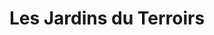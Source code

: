 ---
title: "Les Jardins du Terroirs"
url: /lunel/les-jardins-du-terroirs/
shop: produits laitiers
---